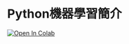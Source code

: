 # Python機器學習簡介

[![Open In Colab](https://colab.research.google.com/assets/colab-badge.svg)](https://colab.research.google.com/github/victorgau/NKUST_20200423/L3)




